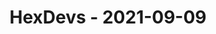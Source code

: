 ---
layout: post
title: HexDevs - 2021-09-09
datetime: '2021-09-09T18:00:00-07:00'
name: HexDevs
external_url: https://meetingplace.io/hexdevs/events/6323
online_event: true
year_month: 2021-09
---